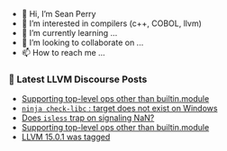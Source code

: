 - 👋 Hi, I’m Sean Perry
- 👀 I’m interested in compilers (c++, COBOL, llvm)
- 🌱 I’m currently learning ...
- 💞️ I’m looking to collaborate on ...
- 📫 How to reach me ...

<!---
s66perry/s66perry is a ✨ special ✨ repository because its `README.md` (this file) appears on your GitHub profile.
You can click the Preview link to take a look at your changes.
--->
### 📕 Latest LLVM Discourse Posts

<!-- DISCOURSE-LLVM:START -->
- [Supporting top-level ops other than builtin.module](https://discourse.llvm.org/t/supporting-top-level-ops-other-than-builtin-module/65224?page=2#post_22)
- [`ninja check-libc` : target does not exist on Windows](https://discourse.llvm.org/t/ninja-check-libc-target-does-not-exist-on-windows/58989#post_3)
- [Does `isless` trap on signaling NaN?](https://discourse.llvm.org/t/does-isless-trap-on-signaling-nan/65398#post_1)
- [Supporting top-level ops other than builtin.module](https://discourse.llvm.org/t/supporting-top-level-ops-other-than-builtin-module/65224?page=2#post_21)
- [LLVM 15.0.1 was tagged](https://discourse.llvm.org/t/llvm-15-0-1-was-tagged/65381#post_11)
<!-- DISCOURSE-LLVM:END -->
